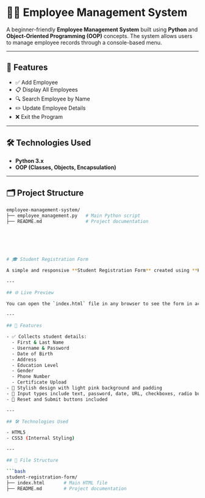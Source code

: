 # 🧑‍💼 Employee Management System

A beginner-friendly **Employee Management System** built using **Python** and **Object-Oriented Programming (OOP)** concepts. 
The system allows users to manage employee records through a console-based menu.

---

## 📌 Features

- ✅ Add Employee
- 📋 Display All Employees
- 🔍 Search Employee by Name
- ✏️ Update Employee Details
- ❌ Exit the Program

---

## 🛠️ Technologies Used

- **Python 3.x**
- **OOP (Classes, Objects, Encapsulation)**

---

## 🗂️ Project Structure

```bash
employee-management-system/
├── employee_management.py   # Main Python script
├── README.md                # Project documentation






# 🎓 Student Registration Form

A simple and responsive **Student Registration Form** created using **HTML** and **CSS**. This project allows users to enter student details like personal information, education level, gender, and contact information through a clean and styled web form.

---

## 🌐 Live Preview

You can open the `index.html` file in any browser to see the form in action.

---

## 📌 Features

- ✅ Collects student details:
  - First & Last Name
  - Username & Password
  - Date of Birth
  - Address
  - Education Level
  - Gender
  - Phone Number
  - Certificate Upload
- 🎨 Stylish design with light pink background and padding
- 📄 Input types include text, password, date, URL, checkboxes, radio buttons, and file upload
- 🔄 Reset and Submit buttons included

---

## 🛠️ Technologies Used

- HTML5
- CSS3 (Internal Styling)

---

## 📂 File Structure

```bash
student-registration-form/
├── index.html       # Main HTML file
├── README.md        # Project documentation




